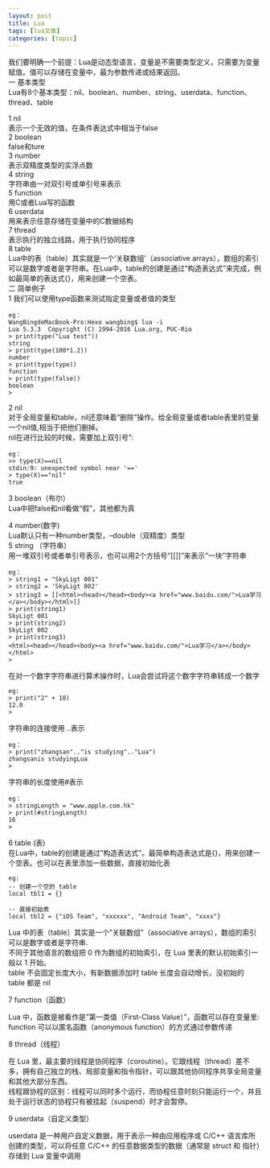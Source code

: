 ```yaml
---
layout: post
title: Lua 
tags: [lua文章]
categories: [topic]
---
```

我们要明确一个前提：Lua是动态型语言，变量是不需要类型定义，只需要为变量赋值。值可以存储在变量中，最为参数传递或结果返回。  
一 基本类型  
Lua有8个基本类型：nil、boolean、number、string、userdata、function、thread、table

1 nil  
表示一个无效的值，在条件表达式中相当于false  
2 boolean  
false和ture  
3 number  
表示双精度类型的实浮点数  
4 string  
字符串由一对双引号或单引号来表示  
5 function  
用C或者Lua写的函数  
6 userdata  
用来表示任意存储在变量中的C数据结构  
7 thread  
表示执行的独立线路，用于执行协同程序  
8 table  
Lua中的表（table）其实就是一个‘关联数组’（associative
arrays），数组的索引可以是数字或者是字符串。在Lua中，table的创建是通过“构造表达式”来完成，例如最简单的表达式{}，用来创建一个空表。  
二 简单例子  
1 我们可以使用type函数来测试指定变量或者值的类型

    
    
    eg：
    WangBingdeMacBook-Pro:Hexo wangbing$ lua -i
    Lua 5.3.3  Copyright (C) 1994-2016 Lua.org, PUC-Rio
    > print(type("Lua test"))
    string
    > print(type(100*1.2))
    number
    > print(type(type))
    function
    > print(type(false))
    boolean
    >
    

2 nil  
对于全局变量和table，nil还意味着“删除”操作。给全局变量或者table表里的变量一个nil值,相当于把他们删掉。  
nil在进行比较的时候，需要加上双引号”:

    
    
    eg：
    >> type(X)==nil
    stdin:9: unexpected symbol near '=='
    > type(X)=="nil"
    true
    

3 boolean（布尔）  
Lua中把false和nil看做“假”，其他都为真

4 number(数字)  
Lua默认只有一种number类型，–double（双精度）类型  
5 string （字符串）  
用一堆双引号或者单引号表示，也可以用2个方括号“[[]]”来表示“一块”字符串

    
    
    eg：
    > string1 = "SkyLigt 001"
    > string2 = 'SkyLigt 002'
    > string3 = [[<html><head></head><body><a href="www.baidu.com/">Lua学习</a></body></html>]]
    > print(string1)
    SkyLigt 001
    > print(string2)
    SkyLigt 002
    > print(string3)
    <html><head></head><body><a href="www.baidu.com/">Lua学习</a></body></html>
    >
    

在对一个数字字符串进行算术操作时，Lua会尝试将这个数字字符串转成一个数字

    
    
    eg:
    > print("2" + 10)
    12.0
    >
    

字符串的连接使用 ..表示

    
    
    eg：
    > print("zhangsan".."is studying".."Lua")
    zhangsanis studyingLua
    >
    

字符串的长度使用#表示

    
    
    eg：
    > stringLength = "www.apple.com.hk"
    > print(#stringLength)
    16
    >
    

6 table (表)  
在Lua中，table的创建是通过”构造表达式”。最简单构造表达式是{}，用来创建一个空表。也可以在表里添加一些数据，直接初始化表

    
    
    eg:
    -- 创建一个空的 table
    local tbl1 = {}
    
    -- 直接初始表
    local tbl2 = {"iOS Team", "xxxxxx", "Android Team", "xxxx"}
    

Lua 中的表（table）其实是一个”关联数组”（associative arrays），数组的索引可以是数字或者是字符串.  
不同于其他语言的数组把 0 作为数组的初始索引，在 Lua 里表的默认初始索引一般以 1 开始。  
table 不会固定长度大小，有新数据添加时 table 长度会自动增长，没初始的 table 都是 nil

7 function（函数）

Lua 中，函数是被看作是”第一类值（First-Class Value）”，函数可以存在变量里:  
function 可以以匿名函数（anonymous function）的方式通过参数传递

8 thread（线程）

在 Lua
里，最主要的线程是协同程序（coroutine）。它跟线程（thread）差不多，拥有自己独立的栈、局部变量和指令指针，可以跟其他协同程序共享全局变量和其他大部分东西。  
线程跟协程的区别：线程可以同时多个运行，而协程任意时刻只能运行一个，并且处于运行状态的协程只有被挂起（suspend）时才会暂停。

9 userdata（自定义类型）

userdata 是一种用户自定义数据，用于表示一种由应用程序或 C/C++ 语言库所创建的类型，可以将任意 C/C++ 的任意数据类型的数据（通常是
struct 和 指针）存储到 Lua 变量中调用